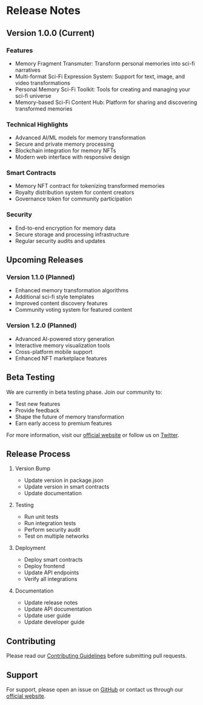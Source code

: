 # Release Notes

## Version 1.0.0 (Current)

### Features
- Memory Fragment Transmuter: Transform personal memories into sci-fi narratives
- Multi-format Sci-Fi Expression System: Support for text, image, and video transformations
- Personal Memory Sci-Fi Toolkit: Tools for creating and managing your sci-fi universe
- Memory-based Sci-Fi Content Hub: Platform for sharing and discovering transformed memories

### Technical Highlights
- Advanced AI/ML models for memory transformation
- Secure and private memory processing
- Blockchain integration for memory NFTs
- Modern web interface with responsive design

### Smart Contracts
- Memory NFT contract for tokenizing transformed memories
- Royalty distribution system for content creators
- Governance token for community participation

### Security
- End-to-end encryption for memory data
- Secure storage and processing infrastructure
- Regular security audits and updates

## Upcoming Releases

### Version 1.1.0 (Planned)
- Enhanced memory transformation algorithms
- Additional sci-fi style templates
- Improved content discovery features
- Community voting system for featured content

### Version 1.2.0 (Planned)
- Advanced AI-powered story generation
- Interactive memory visualization tools
- Cross-platform mobile support
- Enhanced NFT marketplace features

## Beta Testing
We are currently in beta testing phase. Join our community to:
- Test new features
- Provide feedback
- Shape the future of memory transformation
- Earn early access to premium features

For more information, visit our [official website](https://www.cerebra.work) or follow us on [Twitter](https://x.com/Cerebra_X).

## Release Process

1. Version Bump
   - Update version in package.json
   - Update version in smart contracts
   - Update documentation

2. Testing
   - Run unit tests
   - Run integration tests
   - Perform security audit
   - Test on multiple networks

3. Deployment
   - Deploy smart contracts
   - Deploy frontend
   - Update API endpoints
   - Verify all integrations

4. Documentation
   - Update release notes
   - Update API documentation
   - Update user guide
   - Update developer guide

## Contributing

Please read our [Contributing Guidelines](CONTRIBUTING.md) before submitting pull requests.

## Support

For support, please open an issue on [GitHub](https://github.com/yourusername/cerebra) or contact us through our [official website](https://www.cerebra.work). 